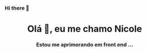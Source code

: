 ### Hi there 👋

<!--
**nicole5432/nicole5432** is a ✨ _special_ ✨ repository because its `README.md` (this file) appears on your GitHub profile.

Here are some ideas to get you started:

- 🔭 I’m currently working on ...
- 🌱 I’m currently learning ...
- 👯 I’m looking to collaborate on ...
- 🤔 I’m looking for help with ...
- 💬 Ask me about ...
- 📫 How to reach me: ...
- 😄 Pronouns: ...
- ⚡ Fun fact: ...
-->
<h1 align = "center"> Olá 👋, eu me chamo Nicole </h1>
<h3 align = "center"> Estou me aprimorando em front end ...</h3>

